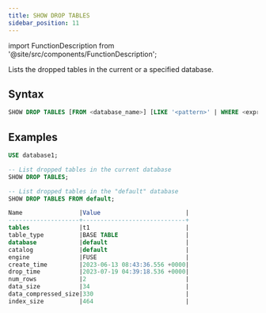```yaml
---
title: SHOW DROP TABLES
sidebar_position: 11
---
```

import FunctionDescription from '@site/src/components/FunctionDescription';

<FunctionDescription description="Introduced or updated: v1.2.203"/>

Lists the dropped tables in the current or a specified database.

## Syntax

```sql
SHOW DROP TABLES [FROM <database_name>] [LIKE '<pattern>' | WHERE <expr>]
```

## Examples

```sql
USE database1;

-- List dropped tables in the current database
SHOW DROP TABLES;

-- List dropped tables in the "default" database
SHOW DROP TABLES FROM default;

Name                |Value                        |
--------------------+-----------------------------+
tables              |t1                           |
table_type          |BASE TABLE                   |
database            |default                      |
catalog             |default                      |
engine              |FUSE                         |
create_time         |2023-06-13 08:43:36.556 +0000|
drop_time           |2023-07-19 04:39:18.536 +0000|
num_rows            |2                            |
data_size           |34                           |
data_compressed_size|330                          |
index_size          |464                          |
```